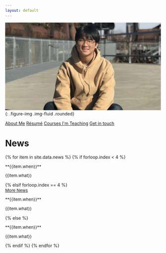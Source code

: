 ```yaml
---
layout: default
---
```


![Shinwoo Kim](assets/img/hero-bg.webp){: .figure-img .img-fluid .rounded}

<div class="text-center mb-1">
  <a class="btn btn-outline-dark my-1" href="{{ '/about/' | prepend: site.baseurl }}">About Me</a>
  <a class="btn btn-outline-dark my-1" href="{{ '/resume/' | prepend: site.baseurl }}">Résumé</a>
  <a class="btn btn-outline-dark my-1" href="{{ '/teaching/' | prepend: site.baseurl }}">Courses I'm Teaching</a>
  <a class="btn btn-outline-dark my-1" href="{{ '/contact/' | prepend: site.baseurl }}">Get in touch</a>
</div>

<h1 class="h5">News</h1>
{% for item in site.data.news %}
{% if forloop.index < 4 %}
<div class="row" style="font-size: 0.85rem;">
  <div class="col-2">
    <p markdown="1">**{{item.when}}**</p>
  </div>
  <div class="col-10">
    <p markdown="1">{{item.what}}</p>
  </div>
</div>
{% elsif forloop.index == 4 %}
<div class="text-center">
 <a id="news-btn" data-bs-toggle="collapse" href="#news" role="button" aria-expanded="false" aria-controls="news" style="font-size: 0.85rem;" onclick="document.getElementById('news-btn').style.display = 'none';">
    More News
  </a>
</div>
<div class="collapse" id="news">
  <div class="row" style="font-size: 0.85rem;">
    <div class="col-2">
      <p markdown="1">**{{item.when}}**</p>
    </div>
    <div class="col-10">
      <p markdown="1">{{item.what}}</p>
    </div>
  </div>
</div>
{% else %}
<div class="collapse" id="news">
  <div class="row" style="font-size: 0.85rem;">
    <div class="col-2">
      <p markdown="1">**{{item.when}}**</p>
    </div>
    <div class="col-10">
      <p markdown="1">{{item.what}}</p>
    </div>
  </div>
</div>
{% endif %}
{% endfor %}
